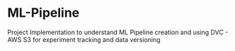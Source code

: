 # ML-Pipeline
Project Implementation to understand ML Pipeline creation and using DVC - AWS S3 for experiment tracking and data versioning
